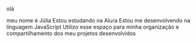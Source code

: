 olá

meu nome é Júlia
Estou estudando na Alura
Estou me desenvolvendo na linguagem JavaScript
Utilizo esse espaço para minha organização e compartilhamento dos meu projetos desenvolvidos

